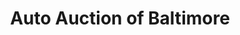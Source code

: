 ---
title: "Auto Auction of Baltimore"
url: /joppatowne/auto-auction-of-baltimore/
shop: Autohaus
---